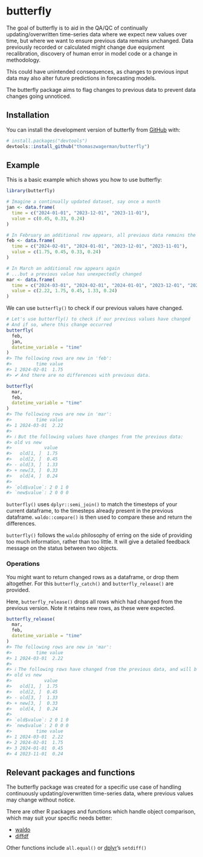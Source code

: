 
<!-- README.md is generated from README.Rmd. Please edit that file -->

# butterfly

<!-- badges: start -->
<!-- badges: end -->

The goal of butterfly is to aid in the QA/QC of continually
updating/overwritten time-series data where we expect new values over
time, but where we want to ensure previous data remains unchanged. Data
previously recorded or calculated might change due equipment
recalibration, discovery of human error in model code or a change in
methodology.

This could have unintended consequences, as changes to previous input
data may also alter future predictions in forecasting models.

The butterfly package aims to flag changes to previous data to prevent
data changes going unnoticed.

## Installation

You can install the development version of butterfly from
[GitHub](https://github.com/) with:

``` r
# install.packages("devtools")
devtools::install_github("thomaszwagerman/butterfly")
```

## Example

This is a basic example which shows you how to use butterfly:

``` r
library(butterfly)

# Imagine a continually updated dataset, say once a month
jan <- data.frame(
  time = c("2024-01-01", "2023-12-01", "2023-11-01"),
  value = c(0.45, 0.33, 0.24)
)

# In February an additional row appears, all previous data remains the same
feb <- data.frame(
  time = c("2024-02-01", "2024-01-01", "2023-12-01", "2023-11-01"),
  value = c(1.75, 0.45, 0.33, 0.24)
)

# In March an additional row appears again
# ...but a previous value has unexpectedly changed
mar <- data.frame(
  time = c("2024-03-01", "2024-02-01", "2024-01-01", "2023-12-01", "2023-11-01"),
  value = c(2.22, 1.75, 0.45, 1.33, 0.24)
)
```

We can use `butterfly()` to check if our previous values have changed.

``` r
# Let's use butterfly() to check if our previous values have changed
# And if so, where this change occurred
butterfly(
  feb,
  jan,
  datetime_variable = "time"
)
#> The following rows are new in 'feb': 
#>         time value
#> 1 2024-02-01  1.75
#> ✔ And there are no differences with previous data.

butterfly(
  mar,
  feb,
  datetime_variable = "time"
)
#> The following rows are new in 'mar': 
#>         time value
#> 1 2024-03-01  2.22
#> 
#> ℹ But the following values have changes from the previous data:
#> old vs new
#>            value
#>   old[1, ]  1.75
#>   old[2, ]  0.45
#> - old[3, ]  1.33
#> + new[3, ]  0.33
#>   old[4, ]  0.24
#> 
#> `old$value`: 2 0 1 0
#> `new$value`: 2 0 0 0
```

`butterfly()` uses `dplyr::semi_join()` to match the timesteps of your
current dataframe, to the timesteps already present in the previous
dataframe. `waldo::compare()` is then used to compare these and return
the differences.

`butterfly()` follows the `waldo` philosophy of erring on the side of
providing too much information, rather than too little. It will give a
detailed feedback message on the status between two objects.

### Operations

You might want to return changed rows as a dataframe, or drop them
altogether. For this `butterfly_catch()` and `butterfly_release()` are
provided.

Here, `butterfly_release()` drops all rows which had changed from the
previous version. Note it retains new rows, as these were expected.

``` r
butterfly_release(
  mar,
  feb,
  datetime_variable = "time"
)
#> The following rows are new in 'mar': 
#>         time value
#> 1 2024-03-01  2.22
#> 
#> ℹ The following rows have changed from the previous data, and will be dropped:
#> old vs new
#>            value
#>   old[1, ]  1.75
#>   old[2, ]  0.45
#> - old[3, ]  1.33
#> + new[3, ]  0.33
#>   old[4, ]  0.24
#> 
#> `old$value`: 2 0 1 0
#> `new$value`: 2 0 0 0
#>         time value
#> 1 2024-03-01  2.22
#> 2 2024-02-01  1.75
#> 3 2024-01-01  0.45
#> 4 2023-11-01  0.24
```

## Relevant packages and functions

The butterfly package was created for a specific use case of handling
continuously updating/overwritten time-series data, where previous
values may change without notice.

There are other R packages and functions which handle object comparison,
which may suit your specific needs better:

- [waldo](https://github.com/r-lib/waldo)
- [diffdf](https://github.com/gowerc/diffdf)

Other functions include `all.equal()` or
[dplyr](https://github.com/tidyverse/dplyr)’s `setdiff()`
